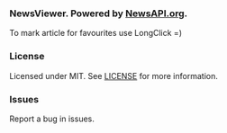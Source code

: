 ### NewsViewer. Powered by [NewsAPI.org](https://newsapi.org/).

To mark article for favourites use LongClick =)

### License  
Licensed under MIT. See [LICENSE](LICENSE) for more information.  

### Issues  
Report a bug in issues.   
